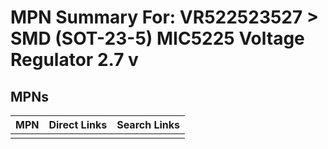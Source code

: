 



# MPN Summary For: VR522523527 > SMD (SOT-23-5) MIC5225 Voltage Regulator 2.7 v

## MPNs
  

|MPN|Direct Links|Search Links|
| :--- | :--- | :--- |
||||

